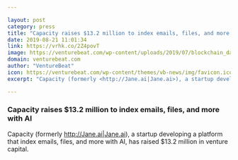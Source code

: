 ```yaml
---

layout: post
category: press
title: "Capacity raises $13.2 million to index emails, files, and more with AI"
date: 2019-08-21 11:01:34
link: https://vrhk.co/2Z4povT
image: https://venturebeat.com/wp-content/uploads/2019/07/blockchain_database-e1566230126626.jpg?w=1200&strip=all
domain: venturebeat.com
author: "VentureBeat"
icon: https://venturebeat.com/wp-content/themes/vb-news/img/favicon.ico
excerpt: "Capacity (formerly <http://Jane.ai|Jane.ai>), a startup developing a platform that index emails, files, and more with AI, has raised $13.2 million in venture capital."

---
```


### Capacity raises $13.2 million to index emails, files, and more with AI

Capacity (formerly <http://Jane.ai|Jane.ai>), a startup developing a platform that index emails, files, and more with AI, has raised $13.2 million in venture capital.